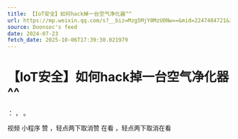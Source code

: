 ```yaml
---
title: 【IoT安全】如何hack掉一台空气净化器^^
url: https://mp.weixin.qq.com/s?__biz=Mzg5MjY0MzU0Nw==&mid=2247484721&idx=1&sn=75fe510de0a22045c6169091866ea5d8
source: Doonsec's feed
date: 2024-07-23
fetch_date: 2025-10-06T17:39:30.021979
---
```


# 【IoT安全】如何hack掉一台空气净化器^^

：
，
。

视频
小程序
赞
，轻点两下取消赞
在看
，轻点两下取消在看